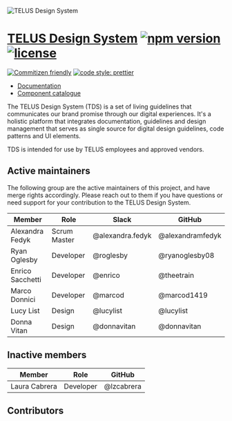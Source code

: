 ![TELUS Design System](https://cdn.rawgit.com/telusdigital/tds-core/1627991c/guide/Logo.svg)

# [TELUS Design System](https://tds.telus.com) [![npm version](https://img.shields.io/npm/v/@telusdigital/tds.svg)](https://www.npmjs.com/package/@telusdigital/tds) [![license](https://img.shields.io/github/license/telusdigital/tds.svg)](https://github.com/telusdigital/tds-core/blob/master/LICENSE.md)

[![Commitizen friendly](https://img.shields.io/badge/commitizen-friendly-brightgreen.svg)](http://commitizen.github.io/cz-cli/)
[![code style: prettier](https://img.shields.io/badge/code_style-prettier-ff69b4.svg?style=flat)](https://github.com/prettier/prettier)

* [Documentation](https://tds.telus.com)
* [Component catalogue](https://tds.telus.com/components/index.html)

The TELUS Design System (TDS) is a set of living guidelines that communicates our brand promise through our digital experiences.
It's a holistic platform that integrates documentation, guidelines and design management that serves as single source for
digital design guidelines, code patterns and UI elements.

TDS is intended for use by TELUS employees and approved vendors.

## Active maintainers

The following group are the active maintainers of this project, and have merge rights accordingly. Please reach out to them if you have questions or need support for your contribution to the TELUS Design System.

| Member           | Role         | Slack            | GitHub           |
| ---------------- | ------------ | ---------------- | ---------------- |
| Alexandra Fedyk  | Scrum Master | @alexandra.fedyk | @alexandramfedyk |
| Ryan Oglesby     | Developer    | @roglesby        | @ryanoglesby08   |
| Enrico Sacchetti | Developer    | @enrico          | @theetrain       |
| Marco Donnici    | Developer    | @marcod          | @marcod1419      |
| Lucy List        | Design       | @lucylist        | @lucylist        |
| Donna Vitan      | Design       | @donnavitan      | @donnavitan      |

## Inactive members

| Member        | Role      | GitHub     |
| ------------- | --------- | ---------- |
| Laura Cabrera | Developer | @lzcabrera |

## Contributors

<!-- ALL-CONTRIBUTORS-LIST:START - Do not remove or modify this section -->
<!-- prettier-ignore -->
<!-- ALL-CONTRIBUTORS-LIST:END -->
